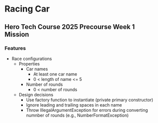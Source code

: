 # Racing Car
## Hero Tech Course 2025 Precourse Week 1 Mission

### Features
- Race configurations
    - Properties
        - Car names
            - At least one car name
            - 0 < length of name <= 5
        - Number of rounds
            - 0 < number of rounds
    - Design decisions
        - Use factory function to instantiate (private primary constructor)
        - Ignore leading and trailing spaces in each name
        - Throw IllegalArgumentException for errors during converting numnber of rounds (e.g., NumberFormatException)
